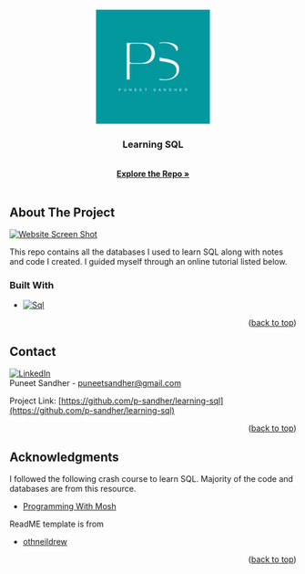 <!-- Improved compatibility of back to top link: See: https://github.com/othneildrew/Best-README-Template/pull/73 -->
<a name="readme-top"></a>
<!--
*** Thanks for checking out the Best-README-Template. If you have a suggestion
*** that would make this better, please fork the repo and create a pull request
*** or simply open an issue with the tag "enhancement".
*** Don't forget to give the project a star!
*** Thanks again! Now go create something AMAZING! :D
-->



<!-- PROJECT SHIELDS -->
<!--
*** I'm using markdown "reference style" links for readability.
*** Reference links are enclosed in brackets [ ] instead of parentheses ( ).
*** See the bottom of this document for the declaration of the reference variables
*** for contributors-url, forks-url, etc. This is an optional, concise syntax you may use.
*** https://www.markdownguide.org/basic-syntax/#reference-style-links
-->



<!-- PROJECT LOGO -->
<br />
<div align="center">
  <a href="https://github.com/p-sandher/puneet-sandher-website">
    <img src="puneet-sandher-logo.png" alt="Logo" width="200" height="200">
  </a>

<h3 align="center">Learning SQL</h3>

  <p align="center">
    <br />
    <a href="https://github.com/p-sandher/learning-sql"><strong>Explore the Repo »</strong></a>
    <br />
    <br />
    

  </p>
</div>



<!-- ABOUT THE PROJECT -->
## About The Project

[![Website Screen Shot][product-screenshot]](https://p-sandher.github.io/puneet-sandher-website/)

This repo contains all the databases I used to learn SQL along with notes and code I created. I guided myself through an online tutorial listed below.

### Built With

* [![Sql][Sql]][Sql-url]


<p align="right">(<a href="#readme-top">back to top</a>)</p>




<!-- CONTACT -->
## Contact


[![LinkedIn][linkedin-shield]][linkedin-url]
<br />
Puneet Sandher -  puneetsandher@gmail.com

Project Link: [https://github.com/p-sandher/learning-sql](https://github.com/p-sandher/learning-sql)


<p align="right">(<a href="#readme-top">back to top</a>)</p>



<!-- ACKNOWLEDGMENTS -->
## Acknowledgments

I followed the following crash course to learn SQL. Majority of the code and databases are from this resource.
* [Programming With Mosh](https://www.youtube.com/watch?v=7S_tz1z_5bA&ab_channel=ProgrammingwithMosh)


ReadME template is from 
* [othneildrew](https://github.com/othneildrew/Best-README-Template)


<p align="right">(<a href="#readme-top">back to top</a>)</p>



<!-- MARKDOWN LINKS & IMAGES -->
<!-- https://www.markdownguide.org/basic-syntax/#reference-style-links -->
[product-screenshot]: library-study-room.jpeg

[linkedin-shield]: https://img.shields.io/badge/-LinkedIn-black.svg?style=for-the-badge&logo=linkedin&colorB=555
[linkedin-url]: https://www.linkedin.com/in/puneet-sandher/

[Sql]: 	https://img.shields.io/badge/MySQL-005C84?style=for-the-badge&logo=mysql&logoColor=white
[Sql-url]: https://www.mysql.com/


